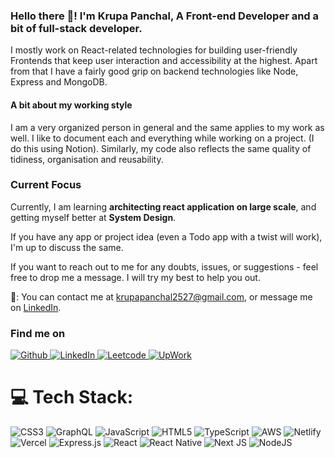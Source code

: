 ### Hello there 👋! I'm Krupa Panchal, A Front-end Developer and a bit of full-stack developer.

I mostly work on React-related technologies for building user-friendly Frontends that keep user interaction and accessibility at the highest. Apart from that I have a fairly good grip on backend technologies like Node, Express and MongoDB.

#### A bit about my working style

I am a very organized person in general and the same applies to my work as well. I like to document each and everything while working on a project. (I do this using Notion). Similarly, my code also reflects the same quality of tidiness, organisation and reusability.

### Current Focus

Currently, I am learning **architecting react application on large scale**, and getting myself better at **System Design**.

If you have any app or project idea (even a Todo app with a twist will work), I'm up to discuss the same.

If you want to reach out to me for any doubts, issues, or suggestions - feel free to drop me a message. I will try my best to help you out.

💬: You can contact me at krupapanchal2527@gmail.com, or message me on [LinkedIn](https://www.linkedin.com/in/krupa-panchal-80022514b).

<div>
  <h3>Find me on</h3>
  <p>
    <a href="https://github.com/KrupaPanchal2527" target="_blank">
      <img
        alt="Github"
        src="https://img.shields.io/badge/GitHub-%2312100E.svg?&style=for-the-badge&logo=Github&logoColor=white"
      />
    </a>
    <a href="https://www.linkedin.com/in/krupaapanchal/" target="_blank">
      <img
        alt="LinkedIn"
        src="https://img.shields.io/badge/linkedin-%2312100E.svg?&style=for-the-badge&logo=linkedin&logoColor=blue"
      />
    </a>
    <a href="https://leetcode.com/u/krupa_panchal/" target="_blank">
      <img
        alt="Leetcode"
        src="https://img.shields.io/badge/leetcode-%2312100e.svg?style=for-the-badge&logo=leetcode&logoColor=white"
      />
    </a>
     <a href="https://www.upwork.com/freelancers/krupap16" target="_blank">
      <img
        alt="UpWork"
        src="https://img.shields.io/badge/upwork-%2312100E.svg?&style=for-the-badge&logo=upwork&logoColor=white"
      />
    </a>
       
  </p>
</div>



# 💻 Tech Stack:
![CSS3](https://img.shields.io/badge/css3-%231572B6.svg?style=for-the-badge&logo=css3&logoColor=white) ![GraphQL](https://img.shields.io/badge/-GraphQL-E10098?style=for-the-badge&logo=graphql&logoColor=white) ![JavaScript](https://img.shields.io/badge/javascript-%23323330.svg?style=for-the-badge&logo=javascript&logoColor=%23F7DF1E) ![HTML5](https://img.shields.io/badge/html5-%23E34F26.svg?style=for-the-badge&logo=html5&logoColor=white) ![TypeScript](https://img.shields.io/badge/typescript-%23007ACC.svg?style=for-the-badge&logo=typescript&logoColor=white) ![AWS](https://img.shields.io/badge/AWS-%23FF9900.svg?style=for-the-badge&logo=amazon-aws&logoColor=white) ![Netlify](https://img.shields.io/badge/netlify-%23000000.svg?style=for-the-badge&logo=netlify&logoColor=#00C7B7) ![Vercel](https://img.shields.io/badge/vercel-%23000000.svg?style=for-the-badge&logo=vercel&logoColor=white) ![Express.js](https://img.shields.io/badge/express.js-%23404d59.svg?style=for-the-badge&logo=express&logoColor=%2361DAFB) ![React](https://img.shields.io/badge/react-%2320232a.svg?style=for-the-badge&logo=react&logoColor=%2361DAFB) ![React Native](https://img.shields.io/badge/react_native-%2320232a.svg?style=for-the-badge&logo=react&logoColor=%2361DAFB) ![Next JS](https://img.shields.io/badge/Next-black?style=for-the-badge&logo=next.js&logoColor=white) ![NodeJS](https://img.shields.io/badge/node.js-6DA55F?style=for-the-badge&logo=node.js&logoColor=white)

     
<!--
**KrupaPanchal2527/KrupaPanchal2527** is a ✨ _special_ ✨ repository because its `README.md` (this file) appears on your GitHub profile.

Here are some ideas to get you started:

- 🔭 I’m currently working on ...
- 🌱 I’m currently learning ...
- 👯 I’m looking to collaborate on ...
- 🤔 I’m looking for help with ...
- 💬 Ask me about ...
- 📫 How to reach me: ...
- 😄 Pronouns: ...
- ⚡ Fun fact: ...
-->
 
